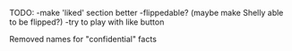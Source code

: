 TODO: -make 'liked' section better
      -flippedable? (maybe make Shelly able to be flipped?)
      -try to play with like button


Removed names for "confidential" facts
